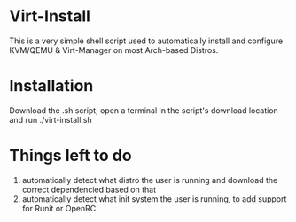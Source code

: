 # Virt-Install
This is a very simple shell script used to automatically install and configure KVM/QEMU & Virt-Manager on most Arch-based Distros.
# Installation
Download the .sh script, open a terminal in the script's download location and run ./virt-install.sh
# Things left to do
1. automatically detect what distro the user is running and download the correct dependencied based on that
2. automatically detect what init system the user is running, to add support for Runit or OpenRC
